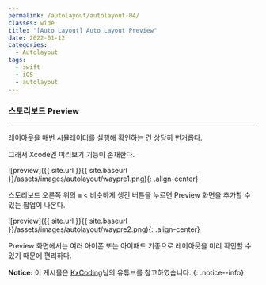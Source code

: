 ```yaml
---
permalink: /autolayout/autolayout-04/
classes: wide
title: "[Auto Layout] Auto Layout Preview"
date: 2022-01-12
categories:
  - Autolayout
tags:
  - swift
  - iOS
  - autolayout
---
```


### 스토리보드 Preview

---

레이아웃을 매번 시뮬레이터를 실행해 확인하는 건 상당히 번거롭다.

그래서 Xcode엔 미리보기 기능이 존재한다.

![preview]({{ site.url }}{{ site.baseurl }}/assets/images/autolayout/waypre1.png){: .align-center}

스토리보드 오른쪽 위의 `≡` < 비슷하게 생긴 버튼을 누르면 Preview 화면을 추가할 수 있는 팝업이 나온다.

![preview]({{ site.url }}{{ site.baseurl }}/assets/images/autolayout/waypre2.png){: .align-center}

Preview 화면에서는 여러 아이폰 또는 아이패드 기종으로 레이아웃을 미리 확인할 수 있기 때문에 편리하다.

**Notice:** 이 게시물은 [KxCoding](https://www.youtube.com/watch?v=673jZ19WK58)님의 유튜브를 참고하였습니다.
{: .notice--info}
